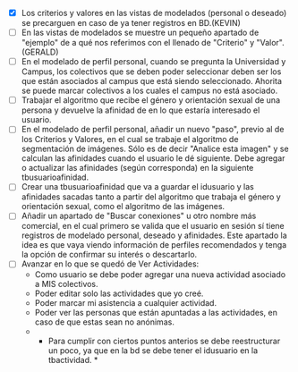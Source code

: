 - [x] Los criterios y valores en las vistas de modelados (personal o deseado) se precarguen en caso de ya tener registros en BD.(KEVIN)
- [ ] En las vistas de modelados se muestre un pequeño apartado de "ejemplo" de a qué nos referimos con el llenado de "Criterio" y "Valor".(GERALD)
- [ ] En el modelado de perfil personal, cuando se pregunta la Universidad y Campus, los colectivos que se deben poder seleccionar deben ser los que están asociados al campus que está siendo seleccionado. Ahorita se puede marcar colectivos a los cuales el campus no está asociado.
- [ ] Trabajar el algoritmo que recibe el género y orientación sexual de una persona y devuelve la afinidad de en lo que estaría interesado el usuario.
- [ ] En el modelado de perfil personal, añadir un nuevo "paso", previo al de los Criterios y Valores, en el cual se trabaje el algoritmo de segmentación de imágenes. Sólo es de decir "Analice esta imagen" y se calculan las afinidades cuando el usuario le dé siguiente. Debe agregar o actualizar las afinidades (según corresponda) en la siguiente tbusuarioafinidad.
- [ ] Crear una tbusuarioafinidad que va a guardar el idusuario y las afinidades sacadas tanto a partir del algoritmo que trabaja el género y orientación sexual, como el algoritmo de las imágenes.
- [ ] Añadir un apartado de "Buscar conexiones" u otro nombre más comercial, en el cual primero se valida que el usuario en sesión sí tiene registros de modelado personal, deseado y afinidades. Este apartado la idea es que vaya viendo información de perfiles recomendados y tenga la opción de confirmar su interés o descartarlo. 
- [ ] Avanzar en lo que se quedó de Ver Actividades: 
    - Como usuario se debe poder agregar una nueva actividad asociado a MIS colectivos. 
    - Poder editar solo las actividades que yo creé.
    - Poder marcar mi asistencia a cualquier actividad.
    - Poder ver las personas que están apuntadas a las actividades, en caso de que estas sean no anónimas.
    - * Para cumplir con ciertos puntos anterios se debe reestructurar un poco, ya que en la bd se debe tener el idusuario en la tbactividad. *